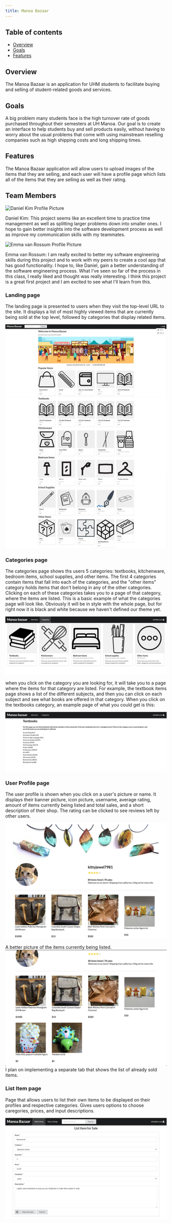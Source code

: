 ```yaml
---
title: Manoa Bazaar
---
```


## Table of contents
* [Overview](#overview)
* [Goals](#goals)
* [Features](#features)

## Overview
The Manoa Bazaar is an application for UHM students to facilitate buying and selling of student-related goods and services. 

## Goals
A big problem many students face is the high turnover rate of goods purchased throughout their semesters at UH Manoa. Our goal is to create an interface to help students buy and sell products easily, without having to worry about the usual problems that come with using mainstream reselling companies such as high shipping costs and long shipping times.

## Features
The Manoa Bazaar application will allow users to upload images of the items that they are selling, and each user will have a profile page which lists all of the items that they are selling as well as their rating.

## Team Members
![Daniel Kim Profile Picture](https://avatars2.githubusercontent.com/u/70424200?s=460&u=78fa4d13c46fa5000026c3dc1d8147890934ff8b&v=4)

Daniel Kim:
This project seems like an excellent time to practice time management as well as splitting larger problems down into smaller ones. I hope to gain better insights into the software development process as well as improve my communication skills with my teammates. 

![Emma van Rossum Profile Picture](https://avatars3.githubusercontent.com/u/70546449?s=460&u=3ed8f860ad375ed8023b0788feb719d76230a787&v=4)

Emma van Rossum: 
I am really excited to better my software engineering skills during this project and to work with my peers to create a cool app that has good functionality. I hope to, like Daniel, gain a better understanding of the software engineering process. What I've seen so far of the process in this class, I really liked and thought was really interesting. I think this project is a great first project and I am excited to see what I'll learn from this. 

### Landing page  
The landing page is presented to users when they visit the top-level URL to the site.
It displays a list of most highly viewed items that are currently being sold at the top level, followed by categories that display related items.

![Manoa_Bazaar_Landing_Page_1](mockup-pictures/Manoa_Bazaar_Landing_Page_1.jpeg)
![Manoa_Bazaar_Landing_Page_2](mockup-pictures/Manoa_Bazaar_Landing_Page_2.jpeg)
![Manoa_Bazaar_Landing_Page_3](mockup-pictures/Manoa_Bazaar_Landing_Page_3.jpeg)
### Categories page 
The categories page shows ths users 5 categories: textbooks, kitchenware, bedroom items, school supplies, and other items. The first 4 categories contain items that fall into each of the categories, and the "other items" category holds items that don't belong in any of the other categories. Clicking on each of these categories takes you to a page of that category, where the items are listed. This is a basic example of what the categories page will look like. Obviously it will be in style with the whole page, but for right now it is black and white because we haven't defined our theme yet. 

![Category Examples](mockup-pictures/categories-example.png)

when you click on the category you are looking for, it will take you to a page where the items for that category are listed. For example, the textbook items page shows a list of the different subjects, and then you can click on each subject and see what books are offered in that category. When you click on the textbooks category, an example page of what you could get is this:

![Textbooks Category](mockup-pictures/categories-textbooks.png)

### User Profile page 
The user profile is shown when you click on a user's picture or name. It displays their banner picture, icon picture, username, average rating, amount of items currently being listed and total sales, and a short description of their shop. The rating can be clicked to see reviews left by other users.

![User Profile](mockup-pictures/user-profile-mock-1.png)

A better picture of the items currently being listed.
![User Profile](mockup-pictures/user-profile-mock-2.png)
I plan on implementing a separate tab that shows the list of already sold items.

### List Item page 
Page that allows users to list their own items to be displayed on their profiles and respective categories. 
Gives users options to choose caregories, prices, and input descriptions.

![Creating an Example Listing](mockup-pictures/create-item-listing.png)
